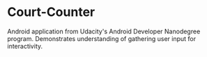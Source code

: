 # Court-Counter
Android application from Udacity's Android Developer Nanodegree program. Demonstrates understanding of gathering user input for interactivity. 

